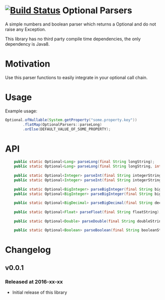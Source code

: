 [![Build Status](https://travis-ci.org/spjoe/optional-parsers.svg?branch=master)](https://travis-ci.org/spjoe/optional-parsers)
Optional Parsers
================

A simple numbers and boolean parser which returns a Optional and do not
raise any Exception.

This library has no third party compile time dependencies, 
the only dependency is Java8.

Motivation
==========
Use this parser functions to easily integrate in your optional call 
chain.

Usage
=====

Example usage:
```java
Optional.ofNullable(System.getProperty("some.property.key"))
        .flatMap(OptionalParsers::parseLong)
        .orElse(DEFAULT_VALUE_OF_SOME_PROPERTY);
```

API
===

```java
    public static Optional<Long> parseLong(final String longString);
    public static Optional<Long> parseLong(final String longString, int radix);
    
    public static Optional<Integer> parseInt(final String integerString);
    public static Optional<Integer> parseInt(final String integerString, int radix);
    
    public static Optional<BigInteger> parseBigInteger(final String bigIntegerString);
    public static Optional<BigInteger> parseBigInteger(final String bigIntegerString, final int radix);
    
    public static Optional<BigDecimal> parseBigDecimal(final String decimalString);
    
    public static Optional<Float> parseFloat(final String floatString);
    
    public static Optional<Double> parseDouble(final String doubleString);

    public static Optional<Boolean> parseBoolean(final String booleanString);
```


Changelog
=========
v0.0.1
------
### Released at 2016-xx-xx
- Initial release of this library